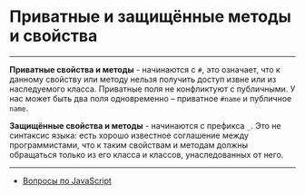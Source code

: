 # Приватные и защищённые методы и свойства

---

**Приватные свойства и методы** - начинаются с `#`, это означает, что к данному свойству или методу нельзя получить доступ извне или из наследуемого класса. Приватные поля не конфликтуют с публичными. У нас может быть два поля одновременно – приватное `#name` и публичное `name`.

**Защищённые свойства и методы** - начинаются с префикса `_`. Это не синтаксис языка: есть хорошо известное соглашение между программистами, что к таким свойствам и методам должны обращаться только из его класса и классов, унаследованных от него.

---

- [Вопросы по JavaScript](../javaScript.md)

